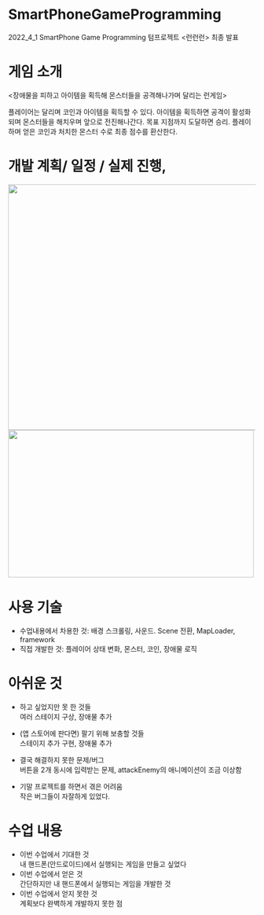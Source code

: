 # SmartPhoneGameProgramming
2022_4_1 SmartPhone Game Programming 텀프로젝트 <런런런> 최종 발표


# 게임 소개  

<장애물을 피하고 아이템을 획득해 몬스터들을 공격해나가며 달리는 런게임>  

플레이어는 달리며 코인과 아이템을 획득할 수 있다. 아이템을 획득하면 공격이 활성화되며 몬스터들을 해치우며 앞으로 전진해나간다. 목표 지점까지 도달하면 승리. 플레이하며 얻은 코인과 처치한 몬스터 수로 최종 점수를 환산한다.  


# 개발 계획/ 일정 / 실제 진행, 

<img src="https://user-images.githubusercontent.com/55976889/173274720-7e432ec5-92df-4886-9064-abf89a98b63b.png" width="600" height="500">
<img src="https://user-images.githubusercontent.com/55976889/173269189-da49c690-ba43-4eee-9a25-0991ef9f7908.png" width="500" height="300">  


# 사용 기술  
- 수업내용에서 차용한 것: 배경 스크롤링, 사운드. Scene 전환, MapLoader, framework
- 직접 개발한 것: 플레이어 상태 변화, 몬스터, 코인, 장애물 로직


# 아쉬운 것  
- 하고 싶었지만 못 한 것들  
여러 스테이지 구상, 장애물 추가

- (앱 스토어에 판다면) 팔기 위해 보충할 것들  
스테이지 추가 구현, 장애물 추가

- 결국 해결하지 못한 문제/버그  
버튼을 2개 동시에 입력받는 문제, attackEnemy의 애니메이션이 조금 이상함

- 기말 프로젝트를 하면서 겪은 어려움  
작은 버그들이 자잘하게 있었다.


# 수업 내용  
- 이번 수업에서 기대한 것  
내 핸드폰(안드로이드)에서 실행되는 게임을 만들고 싶었다
- 이번 수업에서 얻은 것  
간단하지만 내 핸드폰에서 실행되는 게임을 개발한 것
- 이번 수업에서 얻지 못한 것  
계획보다 완벽하게 개발하지 못한 점
